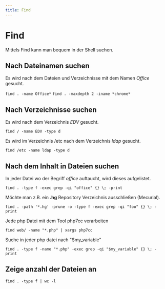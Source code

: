 ```yaml
---
title: Find
---
```


# Find

Mittels Find kann man bequem in der Shell suchen.

## Nach Dateinamen suchen

Es wird nach dem Dateien und Verzeichnisse mit dem Namen *Office*
gesucht.

`find . -name Office*`
`find . -maxdepth 2 -iname *chrome*`

## Nach Verzeichnisse suchen

Es wird nach dem Verzeichnis *EDV* gesucht.

`find / -name EDV -type d`

Es wird im Verzeichnis /etc nach dem Verzeichnis *ldap* gesucht.

`find /etc -name ldap -type d`

## Nach dem Inhalt in Dateien suchen

In jeder Datei wo der Begriff *office* auftaucht, wird dieses
aufgelistet.

`find . -type f -exec grep -qi "office" {} \; -print`

Möchte man z.B. ein **.hg** Repository Verzeichnis ausschließen
(Mecurial).

`find . -path '*.hg' -prune -o -type f -exec grep -qi "foo" {} \; -print`

Jede php Datei mit dem Tool php7cc verarbeiten

`find web/ -name "*.php" | xargs php7cc`

Suche in jeder php datei nach "$my\_variable"

`find . -type f -name "*.php" -exec grep -qi "$my_variable" {} \; -print`

## Zeige anzahl der Dateien an

`find . -type f | wc -l`
